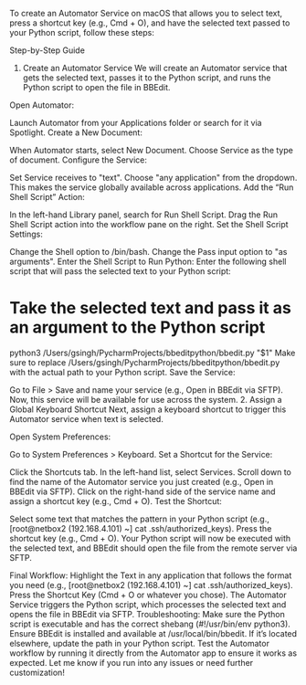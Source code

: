 To create an Automator Service on macOS that allows you to select text, press a shortcut key (e.g., Cmd + O), and have the selected text passed to your Python script, follow these steps:

Step-by-Step Guide
1. Create an Automator Service
We will create an Automator service that gets the selected text, passes it to the Python script, and runs the Python script to open the file in BBEdit.

Open Automator:

Launch Automator from your Applications folder or search for it via Spotlight.
Create a New Document:

When Automator starts, select New Document.
Choose Service as the type of document.
Configure the Service:

Set Service receives to "text".
Choose "any application" from the dropdown. This makes the service globally available across applications.
Add the “Run Shell Script” Action:

In the left-hand Library panel, search for Run Shell Script.
Drag the Run Shell Script action into the workflow pane on the right.
Set the Shell Script Settings:

Change the Shell option to /bin/bash.
Change the Pass input option to "as arguments".
Enter the Shell Script to Run Python: Enter the following shell script that will pass the selected text to your Python script:


# Take the selected text and pass it as an argument to the Python script

python3 /Users/gsingh/PycharmProjects/bbeditpython/bbedit.py "$1"
Make sure to replace /Users/gsingh/PycharmProjects/bbeditpython/bbedit.py with the actual path to your Python script.
Save the Service:

Go to File > Save and name your service (e.g., Open in BBEdit via SFTP).
Now, this service will be available for use across the system.
2. Assign a Global Keyboard Shortcut
Next, assign a keyboard shortcut to trigger this Automator service when text is selected.

Open System Preferences:

Go to System Preferences > Keyboard.
Set a Shortcut for the Service:

Click the Shortcuts tab.
In the left-hand list, select Services.
Scroll down to find the name of the Automator service you just created (e.g., Open in BBEdit via SFTP).
Click on the right-hand side of the service name and assign a shortcut key (e.g., Cmd + O).
Test the Shortcut:

Select some text that matches the pattern in your Python script (e.g., [root@netbox2 (192.168.4.101) ~] cat .ssh/authorized_keys).
Press the shortcut key (e.g., Cmd + O).
Your Python script will now be executed with the selected text, and BBEdit should open the file from the remote server via SFTP.

Final Workflow:
Highlight the Text in any application that follows the format you need (e.g., [root@netbox2 (192.168.4.101) ~] cat .ssh/authorized_keys).
Press the Shortcut Key (Cmd + O or whatever you chose).
The Automator Service triggers the Python script, which processes the selected text and opens the file in BBEdit via SFTP.
Troubleshooting:
Make sure the Python script is executable and has the correct shebang (#!/usr/bin/env python3).
Ensure BBEdit is installed and available at /usr/local/bin/bbedit. If it’s located elsewhere, update the path in your Python script.
Test the Automator workflow by running it directly from the Automator app to ensure it works as expected.
Let me know if you run into any issues or need further customization!